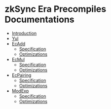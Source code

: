 # zkSync Era Precompiles Documentations

- [Introduction](introduction.md)
- [Yul]()
- [EcAdd]()
    - [Specification](ecadd/spec.md)
    - [Optimizations](ecadd/optimizations.md)
- [EcMul]()
    - [Specification](ecmul/spec.md)
    - [Optimizations](ecmul/optimizations.md)
- [EcPairing]()
    - [Specification](ecpairing/spec.md)
    - [Optimizations](ecpairing/optimizations.md)
- [ModExp]()
    - [Specification](modexp/spec.md)
    - [Optimizations](modexp/optimizations.md)
